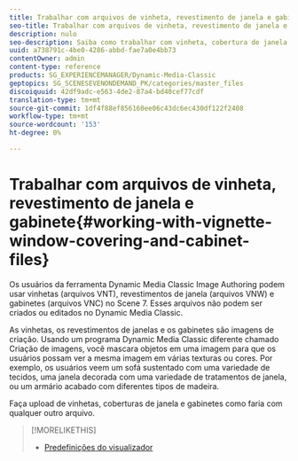 ```yaml
---
title: Trabalhar com arquivos de vinheta, revestimento de janela e gabinete
seo-title: Trabalhar com arquivos de vinheta, revestimento de janela e gabinete
description: nulo
seo-description: Saiba como trabalhar com vinheta, cobertura de janela e arquivos de gabinete.
uuid: a738791c-4be0-4286-abbd-fae7a0e4bb73
contentOwner: admin
content-type: reference
products: SG_EXPERIENCEMANAGER/Dynamic-Media-Classic
geptopics: SG_SCENESEVENONDEMAND_PK/categories/master_files
discoiquuid: 42df9adc-e563-4de2-87a4-bd40cef77cdf
translation-type: tm+mt
source-git-commit: 1df4f88ef856160ee06c43dc6ec430df122f2408
workflow-type: tm+mt
source-wordcount: '153'
ht-degree: 0%

---
```



# Trabalhar com arquivos de vinheta, revestimento de janela e gabinete{#working-with-vignette-window-covering-and-cabinet-files}

Os usuários da ferramenta Dynamic Media Classic Image Authoring podem usar vinhetas (arquivos VNT), revestimentos de janela (arquivos VNW) e gabinetes (arquivos VNC) no Scene 7. Esses arquivos não podem ser criados ou editados no Dynamic Media Classic.

As vinhetas, os revestimentos de janelas e os gabinetes são imagens de criação. Usando um programa Dynamic Media Classic diferente chamado Criação de imagens, você mascara objetos em uma imagem para que os usuários possam ver a mesma imagem em várias texturas ou cores. Por exemplo, os usuários veem um sofá sustentado com uma variedade de tecidos, uma janela decorada com uma variedade de tratamentos de janela, ou um armário acabado com diferentes tipos de madeira.

Faça upload de vinhetas, coberturas de janela e gabinetes como faria com qualquer outro arquivo.

>[!MORELIKETHIS]
>
>* [Predefinições do visualizador](application-setup.md#viewer_presets)

